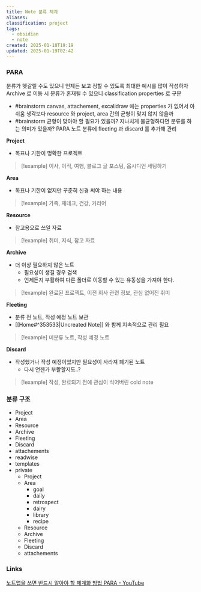 ```yaml
---
title: Note 분류 체계
aliases: 
classification: project
tags:
  - obsidian
  - note
created: 2025-01-18T19:19
updated: 2025-01-19T02:42
---
```


### PARA

분류가 헷갈릴 수도 있으니 언제든 보고 정할 수 있도록 최대한 예시를 많이 작성하자
Archive 로 이동 시 분류가 혼재될 수 있으니 classification properties 로 구분
- #brainstorm canvas, attachement, excalidraw 에는 properties 가 없어서 아쉬움
생각보다 resource 와 project, area 간의 균형이 맞지 않지 않을까
- #brainstorm 균형이 맞아야 할 필요가 있을까? 지나치게 불균형하다면 분류를 하는 의미가 있을까?
PARA 노트 분류에 fleeting 과 discard 를 추가해 관리

**Project**
- 목표나 기한이 명확한 프로젝트

>[!example]
>이사, 이직, 여행, 블로그 글 포스팅, 옵시디언 세팅하기

**Area**
- 목표나 기한이 없지만 꾸준히 신경 써야 하는 내용

>[!example]
>가족, 재테크, 건강, 커리어

**Resource**
- 참고용으로 쓰일 자료

>[!example]
> 취미, 지식, 참고 자료

**Archive**
- 더 이상 필요하지 않은 노트
	- 필요성이 생길 경우 검색
	- 언제든지 부활하여 다른 폴더로 이동할 수 있는 유동성을 가져야 한다.

>[!example]
>완료된 프로젝트, 이전 회사 관련 정보, 관심 없어진 취미

**Fleeting**
- 분류 전 노트, 작성 예정 노트 보관
- [[Home#^353533|Uncreated Note]] 와 함께 지속적으로 관리 필요

>[!example]
>미분류 노트, 작성 예정 노트

**Discard**
- 작성했거나 작성 예정이었지만 필요성이 사라져 폐기된 노트
	- 다시 언젠가 부활할지도..?

>[!example]
>작성, 완료되기 전에 관심이 식어버린 cold note

### 분류 구조

- Project
- Area
- Resource
- Archive
- Fleeting
- Discard
- attachements
- readwise
- templates
- private
	- Project
	- Area
		- goal
		- daily
		- retrospect
		- dairy
		- library
		- recipe
	- Resource
	- Archive
	- Fleeting
	- Discard
	- attachements

### Links

[노트앱을 쓰면 반드시 알아야 할 체계화 방법 PARA - YouTube](https://www.youtube.com/watch?v=lkRQuMIbFYc)
